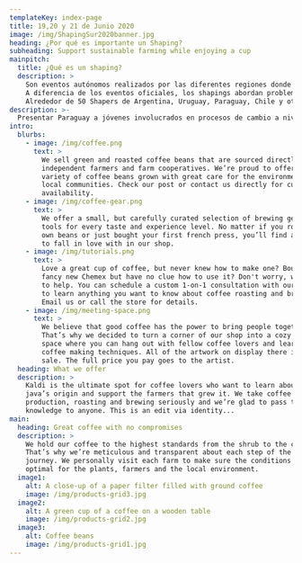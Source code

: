 ```yaml
---
templateKey: index-page
title: 19,20 y 21 de Junio 2020
image: /img/ShapingSur2020banner.jpg
heading: ¿Por qué es importante un Shaping?
subheading: Support sustainable farming while enjoying a cup
mainpitch:
  title: ¿Qué es un shaping?
  description: >
    Son eventos autónomos realizados por las diferentes regiones donde participan shapers de los diferentes hubs.
    A diferencia de los eventos oficiales, los shapings abordan problemáticas e inquietudes regionales,basadas en los intereses recabados con los miembros de la región.
    Alrededor de 50 Shapers de Argentina, Uruguay, Paraguay, Chile y otros países de Latinoamérica desembarcarán en Asunción en junio del 2020.
description: >-
  Presentar Paraguay a jóvenes involucrados en procesos de cambio a nivel regional, generar conversaciones y eventos de impacto para unos 300 jóvenes paraguayos, descubrir el Corazón de América desde su cultura, calidez y costumbres, construir desde las voces de los tiempos un plan regional de innovación y construcción del liderazgo del presente, para el futuro.
intro:
  blurbs:
    - image: /img/coffee.png
      text: >
        We sell green and roasted coffee beans that are sourced directly from
        independent farmers and farm cooperatives. We’re proud to offer a
        variety of coffee beans grown with great care for the environment and
        local communities. Check our post or contact us directly for current
        availability.
    - image: /img/coffee-gear.png
      text: >
        We offer a small, but carefully curated selection of brewing gear and
        tools for every taste and experience level. No matter if you roast your
        own beans or just bought your first french press, you’ll find a gadget
        to fall in love with in our shop.
    - image: /img/tutorials.png
      text: >
        Love a great cup of coffee, but never knew how to make one? Bought a
        fancy new Chemex but have no clue how to use it? Don't worry, we’re here
        to help. You can schedule a custom 1-on-1 consultation with our baristas
        to learn anything you want to know about coffee roasting and brewing.
        Email us or call the store for details.
    - image: /img/meeting-space.png
      text: >
        We believe that good coffee has the power to bring people together.
        That’s why we decided to turn a corner of our shop into a cozy meeting
        space where you can hang out with fellow coffee lovers and learn about
        coffee making techniques. All of the artwork on display there is for
        sale. The full price you pay goes to the artist.
  heading: What we offer
  description: >
    Kaldi is the ultimate spot for coffee lovers who want to learn about their
    java’s origin and support the farmers that grew it. We take coffee
    production, roasting and brewing seriously and we’re glad to pass that
    knowledge to anyone. This is an edit via identity...
main:
  heading: Great coffee with no compromises
  description: >
    We hold our coffee to the highest standards from the shrub to the cup.
    That’s why we’re meticulous and transparent about each step of the coffee’s
    journey. We personally visit each farm to make sure the conditions are
    optimal for the plants, farmers and the local environment.
  image1:
    alt: A close-up of a paper filter filled with ground coffee
    image: /img/products-grid3.jpg
  image2:
    alt: A green cup of a coffee on a wooden table
    image: /img/products-grid2.jpg
  image3:
    alt: Coffee beans
    image: /img/products-grid1.jpg
---
```

